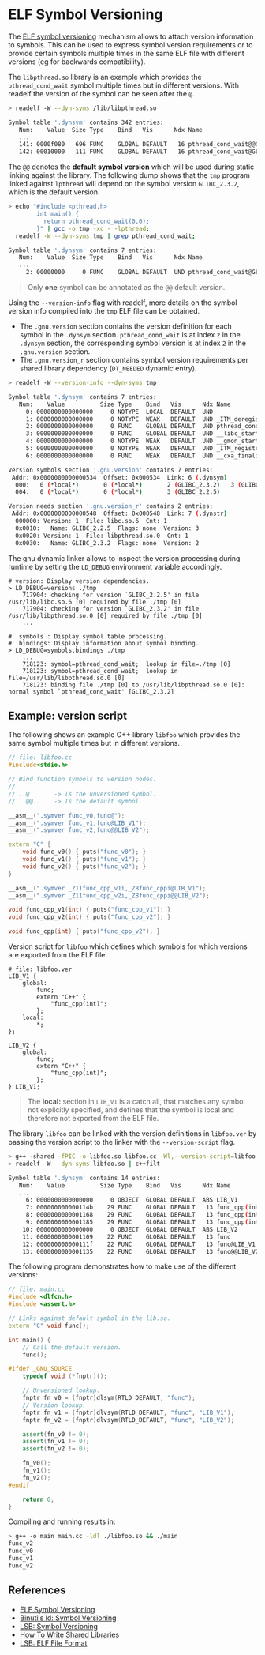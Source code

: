 # ELF Symbol Versioning

The [ELF symbol versioning][lsb-symver] mechanism allows to attach version
information to symbols.
This can be used to express symbol version requirements or to provide certain
symbols multiple times in the same ELF file with different versions (eg for
backwards compatibility).

The `libpthread.so` library is an example which provides the
`pthread_cond_wait` symbol multiple times but in different versions.
With readelf the version of the symbol can be seen after the `@`.
```bash
> readelf -W --dyn-syms /lib/libpthread.so

Symbol table '.dynsym' contains 342 entries:
   Num:    Value  Size Type    Bind   Vis      Ndx Name
   ...
   141: 0000f080   696 FUNC    GLOBAL DEFAULT   16 pthread_cond_wait@@GLIBC_2.3.2
   142: 00010000   111 FUNC    GLOBAL DEFAULT   16 pthread_cond_wait@GLIBC_2.2.5
```

The `@@` denotes the **default symbol version** which will be used during
static linking against the library.
The following dump shows that the `tmp` program linked against `lpthread` will
depend on the symbol version `GLIBC_2.3.2`, which is the default version.
```bash
> echo "#include <pthread.h>
        int main() {
          return pthread_cond_wait(0,0);
        }" | gcc -o tmp -xc - -lpthread;
  readelf -W --dyn-syms tmp | grep pthread_cond_wait;

Symbol table '.dynsym' contains 7 entries:
   Num:    Value  Size Type    Bind   Vis      Ndx Name
   ...
     2: 00000000     0 FUNC    GLOBAL DEFAULT  UND pthread_cond_wait@GLIBC_2.3.2 (2)
```
> Only **one** symbol can be annotated as the `@@` default version.

Using the `--version-info` flag with readelf, more details on the symbol
version info compiled into the `tmp` ELF file can be obtained.
- The `.gnu.version` section contains the version definition for each symbol in
  the `.dynsym` section. `pthread_cond_wait` is at index `2` in the `.dynsym`
  section, the corresponding symbol version is at index `2` in the
  `.gnu.version` section.
- The `.gnu.version_r` section contains symbol version requirements per shared
  library dependency (`DT_NEEDED` dynamic entry).
```bash
> readelf -W --version-info --dyn-syms tmp

Symbol table '.dynsym' contains 7 entries:
   Num:    Value          Size Type    Bind   Vis      Ndx Name
     0: 0000000000000000     0 NOTYPE  LOCAL  DEFAULT  UND 
     1: 0000000000000000     0 NOTYPE  WEAK   DEFAULT  UND _ITM_deregisterTMCloneTable
     2: 0000000000000000     0 FUNC    GLOBAL DEFAULT  UND pthread_cond_wait@GLIBC_2.3.2 (2)
     3: 0000000000000000     0 FUNC    GLOBAL DEFAULT  UND __libc_start_main@GLIBC_2.2.5 (3)
     4: 0000000000000000     0 NOTYPE  WEAK   DEFAULT  UND __gmon_start__
     5: 0000000000000000     0 NOTYPE  WEAK   DEFAULT  UND _ITM_registerTMCloneTable
     6: 0000000000000000     0 FUNC    WEAK   DEFAULT  UND __cxa_finalize@GLIBC_2.2.5 (3)

Version symbols section '.gnu.version' contains 7 entries:
 Addr: 0x0000000000000534  Offset: 0x000534  Link: 6 (.dynsym)
  000:   0 (*local*)       0 (*local*)       2 (GLIBC_2.3.2)   3 (GLIBC_2.2.5)
  004:   0 (*local*)       0 (*local*)       3 (GLIBC_2.2.5)

Version needs section '.gnu.version_r' contains 2 entries:
 Addr: 0x0000000000000548  Offset: 0x000548  Link: 7 (.dynstr)
  000000: Version: 1  File: libc.so.6  Cnt: 1
  0x0010:   Name: GLIBC_2.2.5  Flags: none  Version: 3
  0x0020: Version: 1  File: libpthread.so.0  Cnt: 1
  0x0030:   Name: GLIBC_2.3.2  Flags: none  Version: 2
```

The gnu dynamic linker allows to inspect the version processing during runtime
by setting the `LD_DEBUG` environment variable accordingly.
```text
# version: Display version dependencies.
> LD_DEBUG=versions ./tmp
    717904: checking for version `GLIBC_2.2.5' in file /usr/lib/libc.so.6 [0] required by file ./tmp [0]
    717904: checking for version `GLIBC_2.3.2' in file /usr/lib/libpthread.so.0 [0] required by file ./tmp [0]
    ...

#  symbols : Display symbol table processing.
#  bindings: Display information about symbol binding.
> LD_DEBUG=symbols,bindings ./tmp
    ...
    718123: symbol=pthread_cond_wait;  lookup in file=./tmp [0]
    718123: symbol=pthread_cond_wait;  lookup in file=/usr/lib/libpthread.so.0 [0]
    718123: binding file ./tmp [0] to /usr/lib/libpthread.so.0 [0]: normal symbol `pthread_cond_wait' [GLIBC_2.3.2]
```

## Example: version script

The following shows an example C++ library `libfoo` which provides the same
symbol multiple times but in different versions.
```cpp
// file: libfoo.cc
#include<stdio.h>

// Bind function symbols to version nodes.
//
// ..@       -> Is the unversioned symbol.
// ..@@..    -> Is the default symbol.

__asm__(".symver func_v0,func@");
__asm__(".symver func_v1,func@LIB_V1");
__asm__(".symver func_v2,func@@LIB_V2");

extern "C" {
    void func_v0() { puts("func_v0"); }
    void func_v1() { puts("func_v1"); }
    void func_v2() { puts("func_v2"); }
}

__asm__(".symver _Z11func_cpp_v1i,_Z8func_cppi@LIB_V1");
__asm__(".symver _Z11func_cpp_v2i,_Z8func_cppi@@LIB_V2");

void func_cpp_v1(int) { puts("func_cpp_v1"); }
void func_cpp_v2(int) { puts("func_cpp_v2"); }

void func_cpp(int) { puts("func_cpp_v2"); }
```

Version script for `libfoo` which defines which symbols for which versions are
exported from the ELF file.
```ld
# file: libfoo.ver
LIB_V1 {
    global:
        func;
        extern "C++" {
            "func_cpp(int)";
        };
    local:
        *;
};

LIB_V2 {
    global:
        func;
        extern "C++" {
            "func_cpp(int)";
        };
} LIB_V1;
```
> The **local:** section in `LIB_V1` is a catch all, that matches any symbol
> not explicitly specified, and defines that the symbol is local and therefore
> not exported from the ELF file.

The library `libfoo` can be linked with the version definitions in `libfoo.ver`
by passing the version script to the linker with the `--version-script` flag.
```bash
> g++ -shared -fPIC -o libfoo.so libfoo.cc -Wl,--version-script=libfoo.ver
> readelf -W --dyn-syms libfoo.so | c++filt

Symbol table '.dynsym' contains 14 entries:
   Num:    Value          Size Type    Bind   Vis      Ndx Name
   ...
     6: 0000000000000000     0 OBJECT  GLOBAL DEFAULT  ABS LIB_V1
     7: 000000000000114b    29 FUNC    GLOBAL DEFAULT   13 func_cpp(int)@LIB_V1
     8: 0000000000001168    29 FUNC    GLOBAL DEFAULT   13 func_cpp(int)@@LIB_V2
     9: 0000000000001185    29 FUNC    GLOBAL DEFAULT   13 func_cpp(int)@@LIB_V1
    10: 0000000000000000     0 OBJECT  GLOBAL DEFAULT  ABS LIB_V2
    11: 0000000000001109    22 FUNC    GLOBAL DEFAULT   13 func
    12: 000000000000111f    22 FUNC    GLOBAL DEFAULT   13 func@LIB_V1
    13: 0000000000001135    22 FUNC    GLOBAL DEFAULT   13 func@@LIB_V2
```

The following program demonstrates how to make use of the different versions:
```cpp
// file: main.cc
#include <dlfcn.h>
#include <assert.h>

// Links against default symbol in the lib.so.
extern "C" void func();

int main() {
    // Call the default version.
    func();

#ifdef _GNU_SOURCE
    typedef void (*fnptr)();

    // Unversioned lookup.
    fnptr fn_v0 = (fnptr)dlsym(RTLD_DEFAULT, "func");
    // Version lookup.
    fnptr fn_v1 = (fnptr)dlvsym(RTLD_DEFAULT, "func", "LIB_V1");
    fnptr fn_v2 = (fnptr)dlvsym(RTLD_DEFAULT, "func", "LIB_V2");

    assert(fn_v0 != 0);
    assert(fn_v1 != 0);
    assert(fn_v2 != 0);

    fn_v0();
    fn_v1();
    fn_v2();
#endif

    return 0;
}
```

Compiling and running results in:
```bash
> g++ -o main main.cc -ldl ./libfoo.so && ./main
func_v2
func_v0
func_v1
func_v2
```

## References
- [ELF Symbol Versioning][elfsymver]
- [Binutils ld: Symbol Versioning][ld-version]
- [LSB: Symbol Versioning][lsb-symver]
- [How To Write Shared Libraries][dsohowto]
- [LSB: ELF File Format][lsb-elf]

[dsohowto]: https://akkadia.org/drepper/dsohowto.pdf
[elfsymver]: https://akkadia.org/drepper/symbol-versioning

[ld-version]: https://sourceware.org/binutils/docs/ld/VERSION.html
[lsb-symver]: https://refspecs.linuxbase.org/LSB_5.0.0/LSB-Core-generic/LSB-Core-generic/symversion.html
[lsb-elf]: https://refspecs.linuxbase.org/elf/elf.pdf
